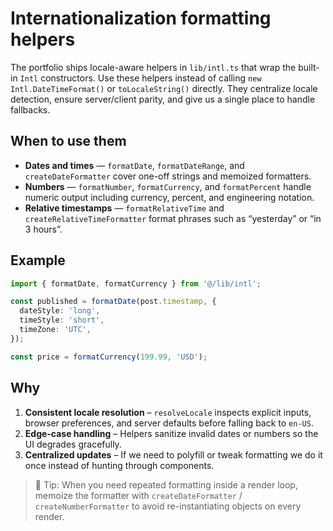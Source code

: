 # Internationalization formatting helpers

The portfolio ships locale-aware helpers in `lib/intl.ts` that wrap the
built-in `Intl` constructors. Use these helpers instead of calling
`new Intl.DateTimeFormat()` or `toLocaleString()` directly. They centralize
locale detection, ensure server/client parity, and give us a single place to
handle fallbacks.

## When to use them

- **Dates and times** — `formatDate`, `formatDateRange`, and
  `createDateFormatter` cover one-off strings and memoized formatters.
- **Numbers** — `formatNumber`, `formatCurrency`, and `formatPercent` handle
  numeric output including currency, percent, and engineering notation.
- **Relative timestamps** — `formatRelativeTime` and
  `createRelativeTimeFormatter` format phrases such as “yesterday” or
  “in 3 hours”.

## Example

```ts
import { formatDate, formatCurrency } from '@/lib/intl';

const published = formatDate(post.timestamp, {
  dateStyle: 'long',
  timeStyle: 'short',
  timeZone: 'UTC',
});

const price = formatCurrency(199.99, 'USD');
```

## Why

1. **Consistent locale resolution** – `resolveLocale` inspects explicit inputs,
   browser preferences, and server defaults before falling back to `en-US`.
2. **Edge-case handling** – Helpers sanitize invalid dates or numbers so the UI
   degrades gracefully.
3. **Centralized updates** – If we need to polyfill or tweak formatting we do it
   once instead of hunting through components.

> 📝 Tip: When you need repeated formatting inside a render loop, memoize the
> formatter with `createDateFormatter` / `createNumberFormatter` to avoid
> re-instantiating objects on every render.
